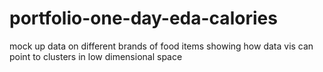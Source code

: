 # portfolio-one-day-eda-calories
mock up data on different brands of food items showing how data vis can point to clusters in low dimensional space

